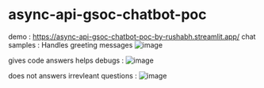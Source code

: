 # async-api-gsoc-chatbot-poc
demo : https://async-api-gsoc-chatbot-poc-by-rushabh.streamlit.app/
chat samples : 
Handles greeting messages
![image](https://github.com/user-attachments/assets/071c2d17-37de-425a-9a57-c71e3e0bc5c8)

gives code answers helps debugs :
![image](https://github.com/user-attachments/assets/e5186afc-d530-43eb-9d9a-da8e411db858)

does not answers irrevleant questions :
![image](https://github.com/user-attachments/assets/7367d106-3ddc-4d15-bba3-af4de23f6320)


